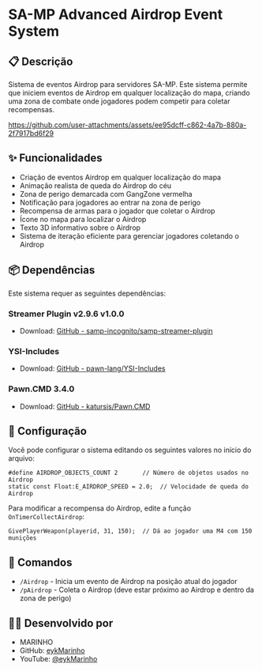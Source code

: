 # SA-MP Advanced Airdrop Event System

## 📋 Descrição

Sistema de eventos Airdrop para servidores SA-MP. Este sistema permite que iniciem eventos de Airdrop em qualquer localização do mapa, criando uma zona de combate onde jogadores podem competir para coletar recompensas.


<p align="center">
  

https://github.com/user-attachments/assets/ee95dcff-c862-4a7b-880a-2f7917bd6f29


</p>


## ✨ Funcionalidades

- Criação de eventos Airdrop em qualquer localização do mapa
- Animação realista de queda do Airdrop do céu
- Zona de perigo demarcada com GangZone vermelha
- Notificação para jogadores ao entrar na zona de perigo
- Recompensa de armas para o jogador que coletar o Airdrop
- Ícone no mapa para localizar o Airdrop
- Texto 3D informativo sobre o Airdrop
- Sistema de iteração eficiente para gerenciar jogadores coletando o Airdrop

## 📦 Dependências

Este sistema requer as seguintes dependências:

### Streamer Plugin v2.9.6 v1.0.0
- Download: [GitHub - samp-incognito/samp-streamer-plugin](https://github.com/samp-incognito/samp-streamer-plugin/releases)

### YSI-Includes
- Download: [GitHub - pawn-lang/YSI-Includes](https://github.com/pawn-lang/YSI-Includes)


### Pawn.CMD 3.4.0
- Download: [GitHub - katursis/Pawn.CMD](https://github.com/katursis/Pawn.CMD/releases)

## 🔧 Configuração

Você pode configurar o sistema editando os seguintes valores no início do arquivo:

```pawn
#define AIRDROP_OBJECTS_COUNT 2       // Número de objetos usados no Airdrop
static const Float:E_AIRDROP_SPEED = 2.0;  // Velocidade de queda do Airdrop
```

Para modificar a recompensa do Airdrop, edite a função `OnTimerCollectAirdrop`:

```pawn
GivePlayerWeapon(playerid, 31, 150);  // Dá ao jogador uma M4 com 150 munições
```

## 📝 Comandos

- `/Airdrop` - Inicia um evento de Airdrop na posição atual do jogador
- `/pAirdrop` - Coleta o Airdrop (deve estar próximo ao Airdrop e dentro da zona de perigo)

## 👨‍💻 Desenvolvido por

- MARINHO
- GitHub: [eykMarinho](https://github.com/eykMarinho)
- YouTube: [@eykMarinho](https://www.youtube.com/@eykMarinho)

